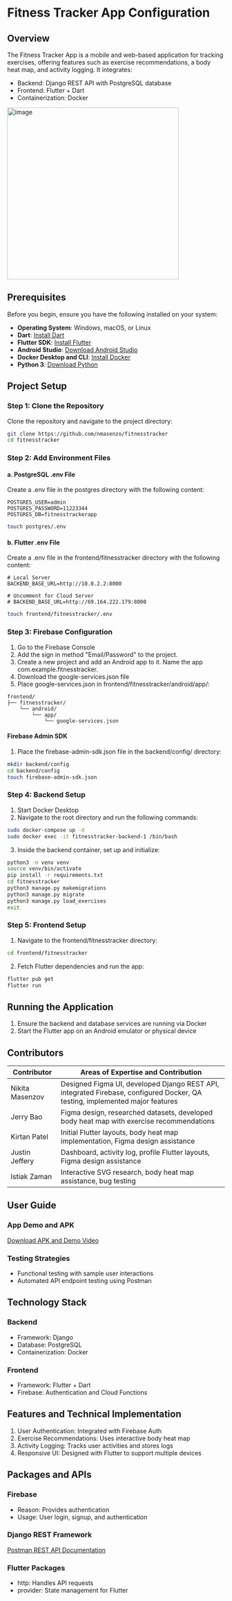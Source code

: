 # Fitness Tracker App Configuration

## Overview
The Fitness Tracker App is a mobile and web-based application for tracking exercises, offering features such as exercise recommendations, a body heat map, and activity logging. It integrates:

* Backend: Django REST API with PostgreSQL database
* Frontend: Flutter + Dart
* Containerization: Docker

<img width="397" alt="image" src="https://github.com/user-attachments/assets/a2e7bac0-3646-457e-b666-5dfa71f95f12" />

## Prerequisites
Before you begin, ensure you have the following installed on your system:

* **Operating System**: Windows, macOS, or Linux
* **Dart**: [Install Dart](https://dart.dev/get-dart)
* **Flutter SDK**: [Install Flutter](https://flutter.dev/docs/get-started/install)
* **Android Studio**: [Download Android Studio](https://developer.android.com/studio)
* **Docker Desktop and CLI**: [Install Docker](https://www.docker.com/get-started)
* **Python 3**: [Download Python](https://www.python.org/downloads/)
## Project Setup

### Step 1: Clone the Repository
Clone the repository and navigate to the project directory:

```bash
git clone https://github.com/nmasenzo/fitnesstracker
cd fitnesstracker
```

### Step 2: Add Environment Files

#### a. PostgreSQL .env File
Create a .env file in the postgres directory with the following content:

```plaintext
POSTGRES_USER=admin
POSTGRES_PASSWORD=11223344
POSTGRES_DB=fitnesstrackerapp
```

```bash
touch postgres/.env
```

#### b. Flutter .env File
Create a .env file in the frontend/fitnesstracker directory with the following content:

```plaintext
# Local Server
BACKEND_BASE_URL=http://10.0.2.2:8000

# Uncomment for Cloud Server
# BACKEND_BASE_URL=http://69.164.222.179:8000
```

```bash
touch frontend/fitnesstracker/.env
```

### Step 3: Firebase Configuration

1. Go to the Firebase Console
2. Add the sign in method "Email/Password" to the project.
3. Create a new project and add an Android app to it. Name the app com.example.fitnesstracker.
4. Download the google-services.json file
5. Place google-services.json in frontend/fitnesstracker/android/app/:

```
frontend/
├── fitnesstracker/
    └── android/
        └── app/
            └── google-services.json
```

#### Firebase Admin SDK

1. Place the firebase-admin-sdk.json file in the backend/config/ directory:

```bash
mkdir backend/config
cd backend/config
touch firebase-admin-sdk.json
```

### Step 4: Backend Setup

1. Start Docker Desktop
2. Navigate to the root directory and run the following commands:

```bash
sudo docker-compose up -d
sudo docker exec -it fitnesstracker-backend-1 /bin/bash
```

3. Inside the backend container, set up and initialize:

```bash
python3 -m venv venv
source venv/bin/activate
pip install -r requirements.txt
cd fitnesstracker
python3 manage.py makemigrations
python3 manage.py migrate
python3 manage.py load_exercises
exit
```

### Step 5: Frontend Setup

1. Navigate to the frontend/fitnesstracker directory:

```bash
cd frontend/fitnesstracker
```

2. Fetch Flutter dependencies and run the app:

```bash
flutter pub get
flutter run
```

## Running the Application

1. Ensure the backend and database services are running via Docker
2. Start the Flutter app on an Android emulator or physical device

## Contributors

| Contributor  | Areas of Expertise and Contribution |
|------------|-----------------------------------|
| Nikita Masenzov | Designed Figma UI, developed Django REST API, integrated Firebase, configured Docker, QA testing, implemented major features |
| Jerry Bao  | Figma design, researched datasets, developed body heat map with exercise recommendations |
| Kirtan Patel  | Initial Flutter layouts, body heat map implementation, Figma design assistance |
| Justin Jeffery  | Dashboard, activity log, profile Flutter layouts, Figma design assistance |
| Istiak Zaman  | Interactive SVG research, body heat map assistance, bug testing |

## User Guide

### App Demo and APK
[Download APK and Demo Video](https://drive.google.com/file/d/1cjEQAl1WBREgA3EZzpnDjcY90IQ-G1lF/view)

### Testing Strategies
* Functional testing with sample user interactions
* Automated API endpoint testing using Postman

## Technology Stack

### Backend
* Framework: Django
* Database: PostgreSQL
* Containerization: Docker

### Frontend
* Framework: Flutter + Dart
* Firebase: Authentication and Cloud Functions

## Features and Technical Implementation

1. User Authentication: Integrated with Firebase Auth
2. Exercise Recommendations: Uses interactive body heat map
3. Activity Logging: Tracks user activities and stores logs
4. Responsive UI: Designed with Flutter to support multiple devices

## Packages and APIs

### Firebase
* Reason: Provides authentication
* Usage: User login, signup, and authentication

### Django REST Framework
[Postman REST API Documentation](https://documenter.getpostman.com/view/39859441/2sAYJ3DLp8#05c67971-d1f6-4868-83dc-6462bc2dc887)

### Flutter Packages
* http: Handles API requests
* provider: State management for Flutter

